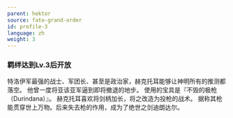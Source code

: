 ```yaml
---
parent: hektor
source: fate-grand-order
id: profile-3
language: zh
weight: 3
---
```


### 羁绊达到Lv.3后开放

特洛伊军最强的战士、军团长、甚至是政治家，赫克托耳能够让神明所有的推测都落空。
他曾一度将亚该亚军逼到即将撤退的地步。
使用的宝具是『不毁的极枪（Durindana）』。
赫克托耳喜欢将剑柄加长，将之改造为投枪的战术。
据称其枪能贯穿世上万物。后来失去枪的作用，成为了绝世之剑迪朗达尔。
